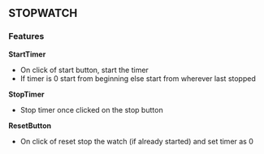 ## STOPWATCH 

### Features
**StartTimer**
   - On click of start button, start the timer
   - If timer is 0 start from beginning else start from wherever last stopped

**StopTimer**
   - Stop timer once clicked on the stop button

**ResetButton**
   - On click of reset stop the watch (if already started) and set timer as 0